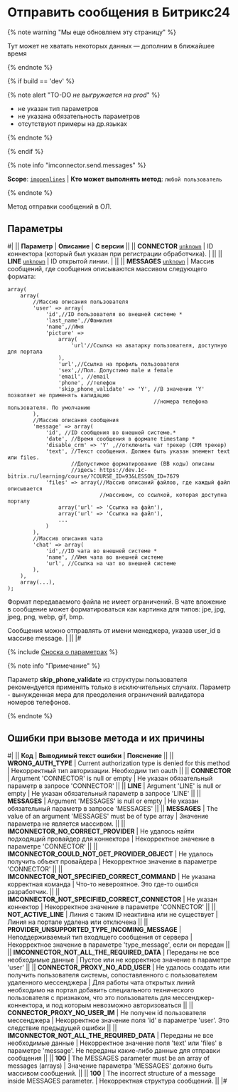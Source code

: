 # Отправить сообщения в Битрикс24

{% note warning "Мы еще обновляем эту страницу" %}

Тут может не хватать некоторых данных — дополним в ближайшее время

{% endnote %}

{% if build == 'dev' %}

{% note alert "TO-DO _не выгружается на prod_" %}

- не указан тип параметров
- не указана обязательность параметров
- отсутствуют примеры на др.языках

{% endnote %}

{% endif %}

{% note info "imconnector.send.messages" %}

**Scope**: [`imopenlines`](../../scopes/permissions.md) | **Кто может выполнять метод**: `любой пользователь`

{% endnote %}

Метод отправки сообщений в ОЛ.

## Параметры

#|
|| **Параметр** | **Описание** | **С версии** ||
|| **CONNECTOR**
[`unknown`](../../data-types.md) | ID коннектора (который был указан при регистрации обработчика). | ||
|| **LINE**
[`unknown`](../../data-types.md) | ID открытой линии. | ||
|| **MESSAGES**
[`unknown`](../../data-types.md) | Массив сообщений, где сообщения описываются массивом следующего формата: 

```
array(
    array(
        //Массив описания пользователя
        'user' => array(
            'id',//ID пользователя во внешней системе *
            'last_name',//Фамилия
            'name',//Имя
            'picture' =>
                array(
                    'url'//Ссылка на аватарку пользователя, доступную для портала
                ),
                'url',//Ссылка на профиль пользователя
                'sex',//Пол. Допустимо male и female
                'email', //email
                'phone', //телефон
                'skip_phone_validate' => 'Y', //В значении 'Y' позволяет не применять валидацию 
                                              //номера телефона пользователя. По умолчанию         
        ),
        //Массив описания сообщения
        'message' => array(
            'id', //ID сообщения во внешней системе.*
            'date', //Время сообщения в формате timestamp *
            'disable_crm' => 'Y' ,//отключить чат трекер (CRM трекер)
            'text', //Текст сообщения. Должен быть указан элемент text или files. 
                    //Допустимое форматирование (BB коды) описаны 
                    //здесь: https://dev.1c-bitrix.ru/learning/course/?COURSE_ID=93&LESSON_ID=7679
            'files' => array(//Массив описаний файлов, где каждый файл описывается 
                             //массивом, со ссылкой, которая доступна порталу
                array('url' => 'Cсылка на файл'),
                array('url' => 'Cсылка на файл'),
                ...
            )
        ),
        //Массив описания чата
        'chat' => array(
            'id',//ID чата во внешней системе *
            'name', //Имя чата во внешней системе
            'url', //Ссылка на чат во внешней системе
        ),
    ),
    array(...),
);

```
Формат передаваемого файла не имеет ограничений. В чате вложение в сообщение может форматироваться как картинка для типов: jpe, jpg, jpeg, png, webp, gif, bmp.

Сообщения можно отправлять от имени менеджера, указав user_id в массиве message.
| ||
|#

{% include [Сноска о параметрах](../../../_includes/required.md) %}

{% note info "Примечание" %}

Параметр **skip_phone_validate** из структуры пользователя рекомендуется применять только в исключительных случаях. Параметр - вынужденная мера для преодоления ограничений валидатора номеров телефонов.

{% endnote %}

## Ошибки при вызове метода и их причины

#|
|| **Код** | **Выводимый текст ошибки** | **Пояснение** ||
|| **WRONG_AUTH_TYPE** | Current authorization type is denied for this method | Некорректный тип авторизации. Необходим тип oauth ||
|| **CONNECTOR** | Argument 'CONNECTOR' is null or empty | Не указан обязательный параметр в запросе 'CONNECTOR' ||
|| **LINE** | Argument 'LINE' is null or empty | Не указан обязательный параметр в запросе 'LINE' ||
|| **MESSAGES** | Argument 'MESSAGES' is null or empty | Не указан обязательный параметр в запросе 'MESSAGES' ||
|| **MESSAGES** | The value of an argument 'MESSAGES' must be of type array | Значение параметра не является массивом. ||
|| **IMCONNECTOR_NO_CORRECT_PROVIDER** | Не удалось найти подходящий провайдер для коннектора | Некорректное значение в параметре 'CONNECTOR' ||
|| **IMCONNECTOR_COULD_NOT_GET_PROVIDER_OBJECT** | Не удалось получить объект провайдера | Некорректное значение в параметре 'CONNECTOR' ||
|| **IMCONNECTOR_NOT_SPECIFIED_CORRECT_COMMAND** | Не указана корректная команда | Что-то невероятное. Это где-то ошибся разработчик. ||
|| **IMCONNECTOR_NOT_SPECIFIED_CORRECT_CONNECTOR** | Не указан коннектор | Некорректное значение в параметре 'CONNECTOR' ||
|| **NOT_ACTIVE_LINE** | Линия c таким ID неактивна или не существует | Линия на портале удалена или отключена ||
|| **PROVIDER_UNSUPPORTED_TYPE_INCOMING_MESSAGE** | Неподдерживаемый тип входящего сообщения от сервера | Некорректное значение в параметре 'type_message', если он передан ||
|| **IMCONNECTOR_NOT_ALL_THE_REQUIRED_DATA** | Переданы не все необходимые данные | Пустое или не корректное значение в параметре 'user' ||
|| **CONNECTOR_PROXY_NO_ADD_USER** | Не удалось создать или получить пользователя системы, сопоставленного с пользователем удаленного мессенджера | Для работы чата открытых линий необходимо на портал добавить специального технического пользователя с признаком, что это пользователь для мессенджер-коннектора, и под которым невозможно авторизоваться ||
|| **CONNECTOR_PROXY_NO_USER_IM** | Не получен id пользователя мессенджера | Некорректное значение поля 'id' в параметре 'user'. Это следствие предыдущей ошибки ||
|| **IMCONNECTOR_NOT_ALL_THE_REQUIRED_DATA** | Переданы не все необходимые данные | Некорректное значение поля 'text' или 'files' в параметре 'message'. Не переданы какие-либо данные для отправки сообщения ||
|| **100** | The MESSAGES parameter must be an array of messages (arrays) | Значение параметра 'MESSAGES' должно быть массивом сообщений. ||
|| **100** | The incorrect structure of a message inside MESSAGES parameter. | Некорректная структура сообщений. ||
|#
